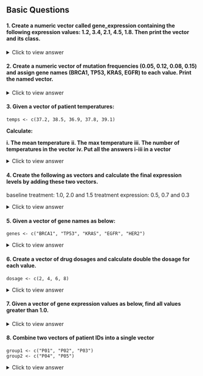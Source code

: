 ## Basic Questions

#### 1. Create a numeric vector called gene_expression containing the following expression values: 1.2, 3.4, 2.1, 4.5, 1.8. Then print the vector and its class.

  <details>
  <summary>Click to view answer</summary>

  ```
  gene_expression <- c(1.2, 3.4, 2.1, 4.5, 1.8)
  print(gene_expression)
  class(gene_expression)
  ```
  
  </details>

#### 2. Create a numeric vector of mutation frequencies (0.05, 0.12, 0.08, 0.15) and assign gene names (BRCA1, TP53, KRAS, EGFR) to each value. Print the named vector.

  <details>
  <summary>Click to view answer</summary>

  ```
  mutation_freq <- c(0.05, 0.12, 0.08, 0.15)
  names(mutation_freq) <- c("BRCA1", "TP53", "KRAS", "EGFR")
  print(mutation_freq)
  ```
  
  </details>

#### 3. Given a vector of patient temperatures:

```
temps <- c(37.2, 38.5, 36.9, 37.8, 39.1)
```

**Calculate:**

**i. The mean temperature**
**ii. The max temperature**
**iii. The number of temperatures in the vector**
**iv. Put all the answers i-iii in a vector**

  <details>
  <summary>Click to view answer</summary>

  ```
  mean_temp <- mean(temps)
  max_temp <- max(temps)
  num_readings <- length(temps)
  answer_vector <- c(mean_temp, max_temp, num_readings)

  print(mean_temp)
  print(max_temp)
  print(num_readings)
  print(answer_vector)
  ```
  
  </details>

#### 4. Create the following as vectors and calculate the final expression levels by adding these two vectors. 

baseline treatment: 1.0, 2.0 and 1.5
treatment expression: 0.5, 0.7 and 0.3


  <details>
  <summary>Click to view answer</summary>

  ```
  baseline_expression <- c(1.0, 2.0, 1.5)
  treatment_effect <- c(0.5, 0.8, 0.3)
  final_expression <- baseline_expression + treatment_effect
  print(final_expression)
  ```
  
  </details>

#### 5. Given a vector of gene names as below:

```
genes <- c("BRCA1", "TP53", "KRAS", "EGFR", "HER2")
```

  <details>
  <summary>Click to view answer</summary>

  i. first_gene <- genes[1]
  ii. third_fourth <- genes[c(3,4)]
  iii. last_gene <- genes[length(genes)]
  
  </details>

#### 6. Create a vector of drug dosages and calculate double the dosage for each value. 

```
dosage <- c(2, 4, 6, 8)
```

  <details>
  <summary>Click to view answer</summary>

  doubled_dosage <- dosage * 2
  print(doubled_dosage)
    
  </details>

#### 7. Given a vector of gene expression values as below, find all values greater than 1.0.

  <details>
  <summary>Click to view answer</summary>

  expression <- c(0.5, 1.2, 2.1, 0.8, 1.7)
  high_expression <- expression[expression > 1.0]
  print(high_expression)
    
  </details>

#### 8. Combine two vectors of patient IDs into a single vector

```
group1 <- c("P01", "P02", "P03")
group2 <- c("P04", "P05")
```

  <details>
  <summary>Click to view answer</summary>

  all_patients <- c(group1, group2)
  print(all_patients)
    
  </details>
